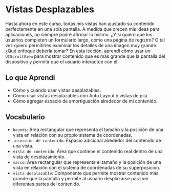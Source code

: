 # Vistas Desplazables

Hasta ahora en este curso, todas mis vistas han ajustado su contenido perfectamente en una sola pantalla. A medida que crecen mis ideas para aplicaciones, no siempre podré afirmar lo mismo. ¿Y si quiero que los usuarios completen un formulario largo, como una página de registro? O tal vez quiero permitirles examinar los detalles de una imagen muy grande. ¿Qué enfoque debería tomar?
En esta lección, aprendí cómo usar un `UIScrollView` para mostrar contenido que es más grande que la pantalla del dispositivo y permitir que el usuario interactúe con él.

## Lo que Aprendí
- Cómo y cuándo usar vistas desplazables.
- Cómo usar vistas desplazables con Auto Layout y vistas de pila.
- Cómo agregar espacio de amortiguación alrededor de mi contenido.

## Vocabulario
- `bounds`: Área rectangular que representa el tamaño y la posición de una vista en relación con su propio sistema de coordenadas.
- `inserción de contenido`: Espacio adicional alrededor del contenido de una vista.
- `vista de contenido`: Área que contiene el contenido real dentro de una vista de desplazamiento.
- `marco`: Área rectangular que representa el tamaño y la posición de una vista en relación con el sistema de coordenadas de su superposición.
- `vista desplazable`: Componente que permite mostrar contenido más grande que la pantalla y permite al usuario desplazarse para ver diferentes partes del contenido.

